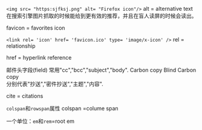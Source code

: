 `<img src= "https:sjfksj.png" alt= "Firefox icon"/>`
alt = alternative text在搜索引擎图片抓取的时候能给到更有效的推荐，并且在盲人读屏的时候会读出。

favicon = favorites icon

`<link rel= 'icon' href= 'favicon.ico' type= 'image/x-icon' />`
rel = relationship

href = hyperlink reference

邮件头字段(field)
常用"cc","bcc","subject","body".
Carbon copy  Blind Carbon copy  
分别代表"抄送","密件抄送","主题","内容".

cite = citations

`colspan`和`rowspan`属性 colspan =colume span

一个单位：`em`和`rem`=root em

